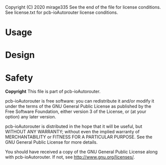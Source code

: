 Copyright (C) 2020 mirage335
See the end of the file for license conditions.
See license.txt for pcb-ioAutorouter license conditions.

# Usage


# Design


# Safety


__Copyright__
This file is part of pcb-ioAutorouter.

pcb-ioAutorouter is free software: you can redistribute it and/or modify
it under the terms of the GNU General Public License as published by
the Free Software Foundation, either version 3 of the License, or
(at your option) any later version.

pcb-ioAutorouter is distributed in the hope that it will be useful,
but WITHOUT ANY WARRANTY; without even the implied warranty of
MERCHANTABILITY or FITNESS FOR A PARTICULAR PURPOSE.  See the
GNU General Public License for more details.

You should have received a copy of the GNU General Public License
along with pcb-ioAutorouter.  If not, see <http://www.gnu.org/licenses/>.
